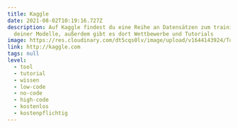 ```yaml
---
title: Kaggle
date: 2021-08-02T10:19:16.727Z
description: Auf Kaggle findest du eine Reihe an Datensätzen zum trainieren
  deiner Modelle, außerdem gibt es dort Wettbewerbe und Tutorials
image: https://res.cloudinary.com/dt5cqs0lv/image/upload/v1644143924/Tools/Tutorial/Screenshot_2021-08-02_at_12-11-01_Kaggle_Your_Machine_Learning_and_Data_Science_Community_ficqdk_cjnjfe.jpg
link: http://kaggle.com
tags: null
level:
  - tool
  - tutorial
  - wissen
  - low-code
  - no-code
  - high-code
  - kostenlos
  - kostenpflichtig
---
```

